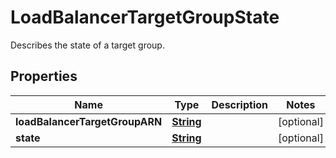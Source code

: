 

# LoadBalancerTargetGroupState

Describes the state of a target group.

## Properties

| Name | Type | Description | Notes |
|------------ | ------------- | ------------- | -------------|
|**loadBalancerTargetGroupARN** | [**String**](String.md) |  |  [optional] |
|**state** | [**String**](String.md) |  |  [optional] |



